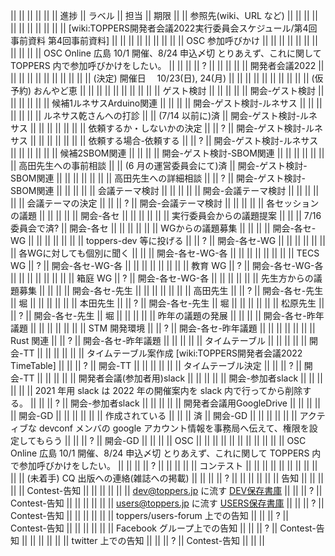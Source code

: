 ||  ||  ||  ||  ||  || 進捗 || ラベル || 担当 || 期限 ||
|| 参照先(wiki、URL など) ||  ||  ||  ||  ||  ||  ||  ||  ||
||  || [wiki:TOPPERS開発者会議2022実行委員会スケジュール/第4回事前資料 第4回事前資料] ||  ||  ||  ||  ||  ||  ||  ||
|| OSC 参加呼びかけ ||  ||  ||  ||  ||  ||  ||  ||  ||
||  || OSC Online 広島 10/1 開催、8/24 申込〆切 とりあえず、これに関して TOPPERS 内で参加呼びかけをしたい。 ||  ||  ||  || ? ||  ||  ||  ||
|| 開発者会議2022 ||  ||  ||  ||  ||  ||  ||  ||  ||
||  || (決定) 開催日　 10/23(日), 24(月) ||  ||  ||  ||  ||  ||  ||  ||
||  || (仮予約) おんやど恵 ||  ||  ||  ||  ||  ||  ||  ||
||  || ゲスト検討 ||  ||  ||  ||  || 開会-ゲスト検討 ||  ||  ||
||  ||  || 候補1ルネサスArduino関連 ||  ||  ||  || 開会-ゲスト検討-ルネサス ||  ||  ||
||  ||  ||  || ルネサス乾さんへの打診 ||  || (7/14 以前に)済 || 開会-ゲスト検討-ルネサス ||  ||  ||
||  ||  ||  || 依頼するか・しないかの決定 ||  || ? || 開会-ゲスト検討-ルネサス ||  ||  ||
||  ||  ||  || 依頼する場合-依頼する ||  || ? || 開会-ゲスト検討-ルネサス ||  ||  ||
||  ||  || 候補2SBOM関連 ||  ||  ||  || 開会-ゲスト検討-SBOM関連 ||  ||  ||
||  ||  ||  || 高田先生への事前相談 ||  || (6 月の運営委員会にて)済 || 開会-ゲスト検討-SBOM関連 ||  ||  ||
||  ||  ||  || 高田先生への詳細相談 ||  || ? || 開会-ゲスト検討-SBOM関連 ||  ||  ||
||  || 会議テーマ検討 ||  ||  ||  ||  || 開会-会議テーマ検討 ||  ||  ||
||  ||  || 会議テーマの決定 ||  ||  || ? || 開会-会議テーマ検討 ||  ||  ||
||  || 各セッションの議題 ||  ||  ||  ||  || 開会-各セ ||  ||  ||
||  ||  || 実行委員会からの議題提案 ||  ||  || 7/16 委員会で済? || 開会-各セ ||  ||  ||
||  ||  || WGからの議題募集 ||  ||  ||  || 開会-各セ-WG ||  ||  ||
||  ||  ||  || toppers-dev 等に投げる ||  || ? || 開会-各セ-WG ||  ||  ||
||  ||  ||  || 各WGに対しても個別に聞く ||  ||  || 開会-各セ-WG-各 ||  ||  ||
||  ||  ||  ||  || TECS WG || ? || 開会-各セ-WG-各 ||  ||  ||
||  ||  ||  ||  || 教育 WG || ? || 開会-各セ-WG-各 ||  ||  ||
||  ||  ||  ||  || 箱庭 WG || ? || 開会-各セ-WG-各 ||  ||  ||
||  ||  || 先生方からの議題募集 ||  ||  ||  || 開会-各セ-先生 ||  ||  ||
||  ||  ||  || 高田先生 ||  || ? || 開会-各セ-先生 || 堀 ||  ||
||  ||  ||  || 本田先生 ||  || ? || 開会-各セ-先生 || 堀 ||  ||
||  ||  ||  || 松原先生 ||  || ? || 開会-各セ-先生 || 堀 ||  ||
||  ||  || 昨年の議題の発展 ||  ||  ||  || 開会-各セ-昨年議題 ||  ||  ||
||  ||  ||  || STM 開発環境 ||  || ? || 開会-各セ-昨年議題 ||  ||  ||
||  ||  ||  || Rust 関連 ||  || ? || 開会-各セ-昨年議題 ||  ||  ||
||  || タイムテーブル ||  ||  ||  ||  || 開会-TT ||  ||  ||
||  ||  || タイムテーブル案作成 [wiki:TOPPERS開発者会議2022 TimeTable] ||  ||  || ? || 開会-TT ||  ||  ||
||  ||  || タイムテーブル決定 ||  ||  || ? || 開会-TT ||  ||  ||
||  || 開発者会議(参加者用)slack ||  ||  ||  ||  || 開会-参加者slack ||  ||  ||
||  ||  || 2021 年用 slack は 2022 年の開催案内を slack 内で行ってから削除する。 ||  ||  || ? || 開会-参加者slack ||  ||  ||
||  || 開発者会議用GoogleDrive ||  ||  ||  ||  || 開会-GD ||  ||  ||
||  ||  || 作成されている ||  ||  || 済 || 開会-GD ||  ||  ||
||  ||  || アクティブな devconf メンバの google アカウント情報を事務局へ伝えて、権限を設定してもらう ||  ||  || ? || 開会-GD ||  ||  ||
|| OSC ||  ||  ||  ||  ||  ||  ||  ||  ||
||  || OSC Online 広島 10/1 開催、8/24 申込〆切 とりあえず、これに関して TOPPERS 内で参加呼びかけをしたい。 ||  ||  ||  || ? ||  ||  ||  ||
|| コンテスト ||  ||  ||  ||  ||  ||  ||  ||  ||
||  || (未着手) CQ 出版への連絡(雑誌への掲載) ||  ||  ||  || ? ||  ||  ||  ||
||  || 告知 ||  ||  ||  ||  || Contest-告知 ||  ||  ||
||  ||  || dev@toppers.jp に流す [DEV保存書庫](https://www.toppers.jp/MEMBERS/TOPPERS-DEV/index.html) ||  ||  || ? || Contest-告知 ||  ||  ||
||  ||  || users@toppers.jp に流す [USERS保存書庫](https://www.toppers.jp/TOPPERS-USERS-mailman/index.html) ||  ||  || ? || Contest-告知 ||  ||  ||
||  ||  || toppers/users-forum 上での告知 ||  ||  || ? || Contest-告知 ||  ||  ||
||  ||  || Facebook グループ上での告知 ||  ||  || ? || Contest-告知 ||  ||  ||
||  ||  || twitter 上での告知 ||  ||  || ? || Contest-告知 ||  ||  ||